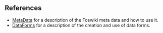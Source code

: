 ## References
   * [MetaData](https://[[HOST_SUBDOMAIN]]-80-[[KATACODA_HOST]].environments.katacoda.com/foswiki/System/MetaData) for a description of the Foswiki meta data and how to use it.
   * [DataForms](https://[[HOST_SUBDOMAIN]]-80-[[KATACODA_HOST]].environments.katacoda.com/foswiki/System/DataForms) for a description of the creation and use of data forms.
